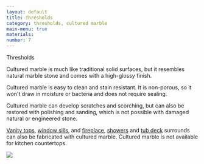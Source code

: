 ```yaml
---
layout: default
title: Thresholds
category: thresholds, cultured marble
main-menu: true
materials:
number: 7
---
```


<div class="content">

<div class="content__text">
<p class="is-first-heading h2">Thresholds</p>
<p class="h3"></p>

Cultured marble is much like traditional solid surfaces, but it resembles natural marble stone and comes with a high-glossy finish.

Cultured marble is easy to clean and stain resistant. It is non-porous, so it won't draw in moisture or bacteria and does not require sealing.

Cultured marble can develop scratches and scorching, but can also be restored with polishing and sanding, which is not possible with damaged natural or engineered stone.

<a href="{{ site.url }}/products/vanity-tops/">Vanity tops</a>, <a href="{{ site.url }}/products/window-sills/">window sills</a>, and <a href="{{ site.url }}/products/surrounds/fireplace/">fireplace</a>, <a href="{{ site.url }}/products/surrounds/showers/">showers</a> and <a href="{{ site.url }}/products/surrounds/tub-deck/">tub deck</a> surrounds can also be fabricated with cultured marble. Cultured marble is not available for kitchen countertops.

</div>

<div class="content__image fixedsticky">
<img src="{{ site.url }}/assets/images/kitchen-2.jpg">
</div>

</div>
